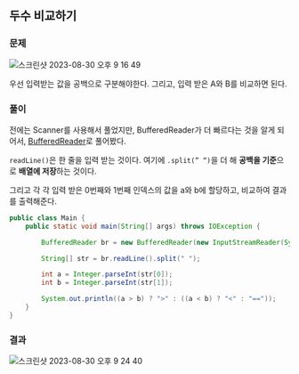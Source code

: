 ## 두수 비교하기

### 문제

![스크린샷 2023-08-30 오후 9 16 49](https://github.com/Heo-y-y/development-blog/assets/112863029/abe2bf71-15c0-4f11-81dd-a74e9b593f65)

우선 입력받는 값을 공백으로 구분해야한다. 그리고, 입력 받은 A와 B를 비교하면 된다.

### 풀이

전에는 Scanner를 사용해서 풀었지만, BufferedReader가 더 빠르다는 것을 알게 되어서, [BufferedReader](https://localhost8586.gitbook.io/heo-blog/java/scanner_inputstream_bufferedreader)로 풀어봤다.

`readLine()`은 한 줄을 입력 받는 것이다. 여기에 `.split(” “)`을 더 해 **공백을 기준**으로 **배열에 저장**하는 것이다.

그리고 각 각 입력 받은 0번째와 1번째 인덱스의 값을 a와 b에 할당하고, 비교하여 결과를 출력해준다.

```java
public class Main {
    public static void main(String[] args) throws IOException {

        BufferedReader br = new BufferedReader(new InputStreamReader(System.in));

        String[] str = br.readLine().split(" ");

        int a = Integer.parseInt(str[0]);
        int b = Integer.parseInt(str[1]);

        System.out.println((a > b) ? ">" : ((a < b) ? "<" : "=="));
    }
}
```

### 결과

![스크린샷 2023-08-30 오후 9 24 40](https://github.com/Heo-y-y/development-blog/assets/112863029/b93f726e-54cd-4f5e-b192-36a2675fcc69)
